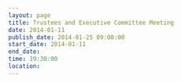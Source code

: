 ```yaml
---
layout: page
title: Trustees and Executive Committee Meeting
date: 2014-01-11
publish_date: 2014-01-25 09:00:00
start_date: 2014-01-11
end_date: 
time: 19:30:00
location: 
---
```


